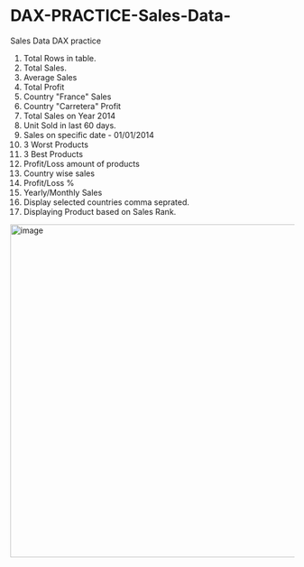 # DAX-PRACTICE-Sales-Data-
Sales Data DAX practice

1. Total Rows in table. 
2. Total Sales.
3. Average Sales
4. Total Profit
5. Country "France" Sales
6. Country "Carretera" Profit
7. Total Sales on Year 2014
8. Unit Sold in last 60 days.
9. Sales on specific date - 01/01/2014
10. 3 Worst Products
11. 3 Best Products
12. Profit/Loss amount of products
13. Country wise sales
14. Profit/Loss %
15. Yearly/Monthly Sales
16. Display selected countries comma seprated.
17. Displaying Product based on Sales Rank.

<img width="590" alt="image" src="https://github.com/neetitechhub/DAX-PRACTICE-Sales-Data-/assets/165349218/945fb6de-1648-4f53-a7a6-2b2fa01346f6">
